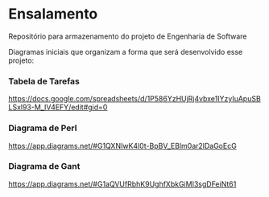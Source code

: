 # Ensalamento
Repositório para armazenamento do projeto de Engenharia de Software

Diagramas iniciais que organizam a forma que será desenvolvido esse projeto:

### Tabela de Tarefas

https://docs.google.com/spreadsheets/d/1P586YzHUjRj4vbxe1IYzyIuApuSBLSxl93-M_IV4EFY/edit#gid=0

### Diagrama de Perl

https://app.diagrams.net/#G1QXNIwK4l0t-BpBV_EBlm0ar2lDaGoEcG

### Diagrama de Gant

https://app.diagrams.net/#G1aQVUfRbhK9UghfXbkGiMI3sgDFeiNt61